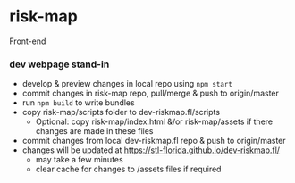 # risk-map
Front-end

### dev webpage stand-in
* develop & preview changes in local repo using `npm start`
* commit changes in risk-map repo, pull/merge & push to origin/master
* run `npm build` to write bundles
* copy risk-map/scripts folder to dev-riskmap.fl/scripts
  * Optional: copy risk-map/index.html &/or risk-map/assets if there changes are made in these files
* commit changes from local dev-riskmap.fl repo & push to origin/master
* changes will be updated at https://stl-florida.github.io/dev-riskmap.fl/
  * may take a few minutes
  * clear cache for changes to /assets files if required
